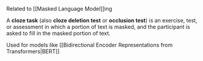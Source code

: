 Related to [[Masked Language Model]]ing

A **cloze task** (also **cloze deletion test** or **occlusion test**) is an exercise, test, or assessment in which a portion of text is masked, and the participant is asked to fill in the masked portion of text.

Used for models like [[Bidirectional Encoder Representations from Transformers|BERT]]